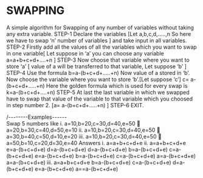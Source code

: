 # SWAPPING
A simple algorithm for Swapping of any number of variables without taking any extra variable.
STEP-1 
Declare the variables [Let a,b,c,d,…..,n   So here we have to swap ‘n’ number of variables ] and take input in all variables.
STEP-2
Firstly add all the values of all the variables which you want to swap in one variable[ Let suppose in ‘a’ you can choose any variable
a=a+b+c+d+….+n
]
STEP-3
Now choose that variable where you want to store ‘a’ [ value of a will be transferred to that variable, Let suppose ‘b’ ]
STEP-4
Use the formula b=a-(b+c+d+…..+n)
Now value of a stored in ‘b’.
Now choose the variable where you want to store ‘b’.[Let suppose ‘c’]
c= a-(b+c+d+…..+n)
Here the golden formula which is used for every swap is k=a-(b+c+d+….+n)
STEP-5
At last the last variable in which we swapped have to swap that value of the variable to that variable which you choosed in step number 2.
[a= a-(b+c+d+…..+n) ] 
STEP-6
EXIT.


/--------Examples------\
Swap 5 numbers like 
i.	a=10,b=20,c=30,d=40,e=50       a=20,b=30,c=40,d=50,e=10
ii.	a=10,b=20,c=30,d=40,e=50       a=30,b=40,c=50,d=10,e=20
iii.	a=10,b=20,c=30,d=40,e=50       a=50,b=10,c=20,d=30,e=40
Answers
i.	a=a+b+c+d+e                                             ii.      a=a+b+c+d+e
e=a-(b+c+d+e)					    d=a-(b+c+d+e)
d=a-(b+c+d+e)					    b=a-(b+c+d+e)
c=a-(b+c+d+e)				              e=a-(b+c+d+e)
b=a-(b+c+d+e)					    c=a-(b+c+d+e)
a=a-(b+c+d+e) 					    a=a-(b+c+d+e)
iii. 	     a=a+b+c+d+e
	     b=a-(b+c+d+e)
	     c=a-(b+c+d+e)
	     d=a-(b+c+d+e)
	     e=a-(b+c+d+e)
	     a==a-(b+c+d+e)

